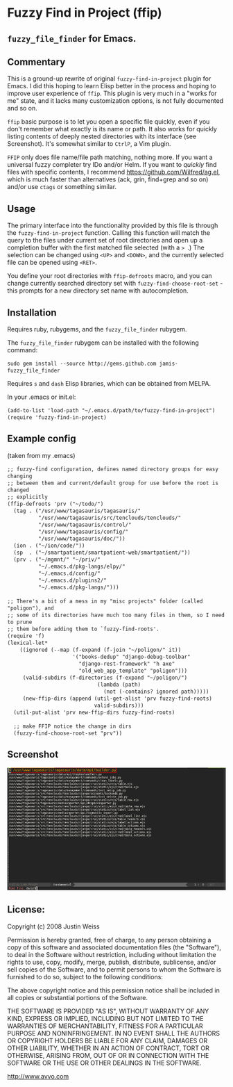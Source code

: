 # Fuzzy Find in Project (ffip) #

## `fuzzy_file_finder` for Emacs. ##

## Commentary ##

This is a ground-up rewrite of original `fuzzy-find-in-project` plugin for
Emacs. I did this hoping to learn Elisp better in the process and hoping to
improve user experience of `ffip`. This plugin is very much in a "works for me"
state, and it lacks many customization options, is not fully documented and so
on.

`ffip` basic purpose is to let you open a specific file quickly, even if you
don't remember what exactly is its name or path. It also works for quickly
listing contents of deeply nested directories with its interface (see
Screenshot). It's somewhat similar to `CtrlP`, a Vim plugin.

`FFIP` only does file name/file path matching, nothing more. If you want a
universal fuzzy completer try IDo and/or Helm. If you want to *quickly* find
files with specific contents, I recommend https://github.com/Wilfred/ag.el,
which is much faster than alternatives (ack, grin, find+grep and so on) and/or
use `ctags` or something similar.

## Usage ##

The primary interface into the functionality provided by this file is through
the `fuzzy-find-in-project` function. Calling this function will match the query to
the files under current set of root directories and open up a completion buffer with
the first matched file selected (with a `> `.) The selection can be changed using
`<UP>` and `<DOWN>`, and the currently selected file can be opened using `<RET>`.

You define your root directories with `ffip-defroots` macro, and you can change
currently searched directory set with `fuzzy-find-choose-root-set` - this
prompts for a new directory set name with autocompletion.


## Installation ##

Requires ruby, rubygems, and the `fuzzy_file_finder` rubygem.

The `fuzzy_file_finder` rubygem can be installed with the following command:

    sudo gem install --source http://gems.github.com jamis-fuzzy_file_finder

Requires `s` and `dash` Elisp libraries, which can be obtained from MELPA.

In your .emacs or init.el:

    (add-to-list 'load-path "~/.emacs.d/path/to/fuzzy-find-in-project")
    (require 'fuzzy-find-in-project)

## Example config ##

(taken from my .emacs)

```elisp
;; fuzzy-find configuration, defines named directory groups for easy changing
;; between them and current/default group for use before the root is changed
;; explicitly
(ffip-defroots 'prv ("~/todo/")
  (tag . ("/usr/www/tagasauris/tagasauris/"
          "/usr/www/tagasauris/src/tenclouds/tenclouds/"
          "/usr/www/tagasauris/control/"
          "/usr/www/tagasauris/config/"
          "/usr/www/tagasauris/doc/"))
  (ion . ("~/ion/code/"))
  (sp  . ("~/smartpatient/smartpatient-web/smartpatient/"))
  (prv . ("~/mgmnt/" "~/priv/"
          "~/.emacs.d/pkg-langs/elpy/"
          "~/.emacs.d/config/"
          "~/.emacs.d/plugins2/"
          "~/.emacs.d/pkg-langs/")))

;; There's a bit of a mess in my "misc projects" folder (called "poligon"), and
;; some of its directories have much too many files in them, so I need to prune
;; them before adding them to `fuzzy-find-roots'.
(require 'f)
(lexical-let*
    ((ignored (--map (f-expand (f-join "~/poligon/" it))
                     '("books-dedup" "django-debug-toolbar"
                       "django-rest-framework" "h axe"
                       "old_web_app_template" "poligon")))
     (valid-subdirs (f-directories (f-expand "~/poligon/")
                             (lambda (path)
                               (not (-contains? ignored path)))))
     (new-ffip-dirs (append (util-get-alist 'prv fuzzy-find-roots)
                            valid-subdirs)))
  (util-put-alist 'prv new-ffip-dirs fuzzy-find-roots)

  ;; make FFIP notice the change in dirs
  (fuzzy-find-choose-root-set "prv"))
```

Screenshot
----------

![screenshot](https://raw.githubusercontent.com/piotrklibert/ffip/master/img/ffip-screenshot.png)


## License: ##

Copyright (c) 2008 Justin Weiss

Permission is hereby granted, free of charge, to any person
obtaining a copy of this software and associated documentation
files (the "Software"), to deal in the Software without
restriction, including without limitation the rights to use,
copy, modify, merge, publish, distribute, sublicense, and/or sell
copies of the Software, and to permit persons to whom the
Software is furnished to do so, subject to the following
conditions:

The above copyright notice and this permission notice shall be
included in all copies or substantial portions of the Software.

THE SOFTWARE IS PROVIDED "AS IS", WITHOUT WARRANTY OF ANY KIND,
EXPRESS OR IMPLIED, INCLUDING BUT NOT LIMITED TO THE WARRANTIES
OF MERCHANTABILITY, FITNESS FOR A PARTICULAR PURPOSE AND
NONINFRINGEMENT. IN NO EVENT SHALL THE AUTHORS OR COPYRIGHT
HOLDERS BE LIABLE FOR ANY CLAIM, DAMAGES OR OTHER LIABILITY,
WHETHER IN AN ACTION OF CONTRACT, TORT OR OTHERWISE, ARISING
FROM, OUT OF OR IN CONNECTION WITH THE SOFTWARE OR THE USE OR
OTHER DEALINGS IN THE SOFTWARE.

http://www.avvo.com
